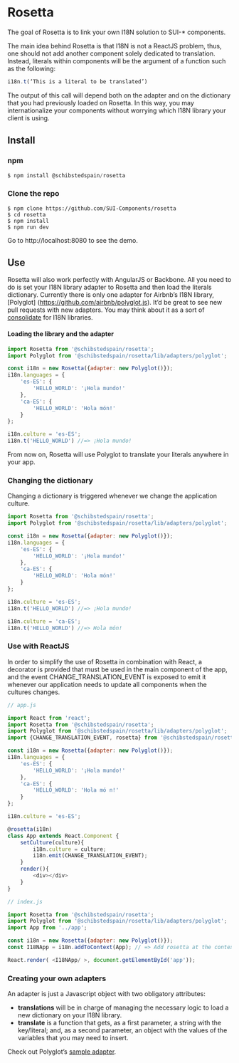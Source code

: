 # Rosetta

The goal of Rosetta is to link your own I18N solution to SUI-* components.

The main idea behind Rosetta is that I18N is not a ReactJS problem, thus, one should not add another component solely dedicated to translation. Instead, literals within components will be the argument of a function such as the following:

```javascript
i18n.t(‘This is a literal to be translated’)
```

The output of this call will depend both on the adapter and on the dictionary that you had previously loaded on Rosetta. In this way, you may internationalize your components without worrying which I18N library your client is using.

## Install

### npm

```javascript
$ npm install @schibstedspain/rosetta

```

### Clone the repo

```
$ npm clone https://github.com/SUI-Components/rosetta
$ cd rosetta
$ npm install
$ npm run dev
```

Go to http://localhost:8080 to see the demo.

## Use

Rosetta will also work perfectly with AngularJS or Backbone. All you need to do is set your I18N library adapter to Rosetta and then load the literals dictionary. Currently there is only one adapter for Airbnb’s I18N library, [Polyglot] (https://github.com/airbnb/polyglot.js). It’d be great to see new pull requests with new adapters. You may think about it as a sort of [consolidate](https://github.com/tj/consolidate.js/) for I18N libraries.

#### Loading the library and the adapter

```javascript
import Rosetta from '@schibstedspain/rosetta';
import Polyglot from '@schibstedspain/rosetta/lib/adapters/polyglot';

const i18n = new Rosetta({adapter: new Polyglot()});
i18n.languages = {
    'es-ES': {
        'HELLO_WORLD': '¡Hola mundo!'
    },
    'ca-ES': {
        'HELLO_WORLD': 'Hola món!'
    }
};

i18n.culture = 'es-ES';
i18n.t('HELLO_WORLD') //=> ¡Hola mundo!
```

From now on, Rosetta will use Polyglot to translate your literals anywhere in your app.

### Changing the dictionary

Changing a dictionary is triggered whenever we change the application culture.

```javascript
import Rosetta from '@schibstedspain/rosetta';
import Polyglot from '@schibstedspain/rosetta/lib/adapters/polyglot';

const i18n = new Rosetta({adapter: new Polyglot()});
i18n.languages = {
    'es-ES': {
        'HELLO_WORLD': '¡Hola mundo!'
    },
    'ca-ES': {
        'HELLO_WORLD': 'Hola món!'
    }
};

i18n.culture = 'es-ES';
i18n.t('HELLO_WORLD') //=> ¡Hola mundo!

i18n.culture = 'ca-ES';
i18n.t('HELLO_WORLD') //=> Hola món!
```

### Use with ReactJS

In order to simplify the use of Rosetta in combination with React, a decorator is provided that must be used in the main component of the app, and the event CHANGE_TRANSLATION_EVENT is exposed to emit it whenever our application needs to update all components when the cultures changes.

```javascript
// app.js

import React from 'react';
import Rosetta from '@schibstedspain/rosetta';
import Polyglot from '@schibstedspain/rosetta/lib/adapters/polyglot';
import {CHANGE_TRANSLATION_EVENT, rosetta} from '@schibstedspain/rosetta';

const i18n = new Rosetta({adapter: new Polyglot()});
i18n.languages = {
    'es-ES': {
        'HELLO_WORLD': '¡Hola mundo!'
    },
    'ca-ES': {
        'HELLO_WORLD': 'Hola mó n!'
    }
};

i18n.culture = 'es-ES';

@rosetta(i18n)
class App extends React.Component {
    setCulture(culture){
        i18n.culture = culture;
        i18n.emit(CHANGE_TRANSLATION_EVENT);
    }
    render(){
        <div></div>
    }
}
```

```javascript
// index.js

import Rosetta from '@schibstedspain/rosetta';
import Polyglot from '@schibstedspain/rosetta/lib/adapters/polyglot';
import App from '../app';

const i18n = new Rosetta({adapter: new Polyglot()});
const I18NApp = i18n.addToContext(App); // => Add rosetta at the context of your app

React.render( <I18NApp/ >, document.getElementById('app'));
```

### Creating your own adapters

An adapter is just a Javascript object with two obligatory attributes:

* **translations** will be in charge of managing the necessary logic to load a new dictionary on your I18N library.
* **translate** is a function that gets, as a first parameter, a string with the key/literal; and, as a second parameter, an object with the values of the variables that you may need to insert.

Check out Polyglot’s [sample adapter](https://github.com/SUI-Components/rosetta/blob/master/src/adapters/polyglot.js).
